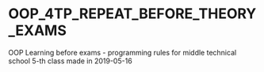 # OOP_4TP_REPEAT_BEFORE_THEORY_EXAMS
OOP Learning before exams - programming rules for middle technical school 5-th class  made in 2019-05-16 

